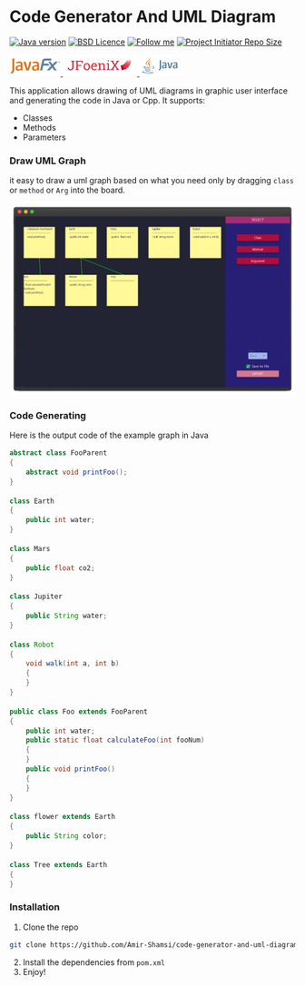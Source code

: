 # Code Generator And UML Diagram


[![Java version](https://img.shields.io/badge/java-%5E%208-purple?style=flat-square)](https://www.python.org/)
[![BSD Licence](https://img.shields.io/badge/licence-MIT-geen?style=flat-square)](LICENSE)
[![Follow me](https://img.shields.io/github/followers/amir-shamsi?label=follow%20me&style=flat-square)](https://github.com/amir-shamsi)
<a href="https://github.com/Amir-Shamsi/code-generator-and-uml-diagram" title="Repo Size">
<img src="https://img.shields.io/github/repo-size/Amir-Shamsi/code-generator-and-uml-diagram?label=Repo%20Size&logo=Github&style=flat-square" alt="Project Initiator Repo Size"/>
</a>

<p align="left">
  <a href="https://openjfx.io/">
    <img src="src/main/resources/icons/JavaFX_logo.png" width="90"/>
  </a>
  <a href="http://www.jfoenix.com/">
    <img src="src/main/resources/icons/logo-JFX.png" width="131"/>
  </a>
  <a href="https://www.java.com/">
    <img src="src/main/resources/icons/java-card.png" width="76.5"/>
  </a>
</p>


This application allows drawing of UML diagrams in graphic user interface and generating the code in Java or Cpp. It supports:
   - Classes
   - Methods
   - Parameters

### Draw UML Graph
it easy to draw a uml graph based on what you need only by dragging `class` or `method` or `Arg` into the board. 
<p align="center">
  <img src="uml-sc.png"/>
</p>

### Code Generating

Here is the output code of the example graph in Java
```java
abstract class FooParent
{
    abstract void printFoo();
}

class Earth
{
    public int water;
}

class Mars
{
    public float co2;
}

class Jupiter
{
    public String water;
}

class Robot
{
    void walk(int a, int b)
    {
    }
}

public class Foo extends FooParent
{
    public int water;
    public static float calculateFoo(int fooNum)
    {
    }
    public void printFoo()
    {
    }
}

class flower extends Earth
{
    public String color;
}

class Tree extends Earth
{
}


```

### Installation
1. Clone the repo
  ```sh
  git clone https://github.com/Amir-Shamsi/code-generator-and-uml-diagram.git
  ```
2. Install the dependencies from `pom.xml`
3. Enjoy!
